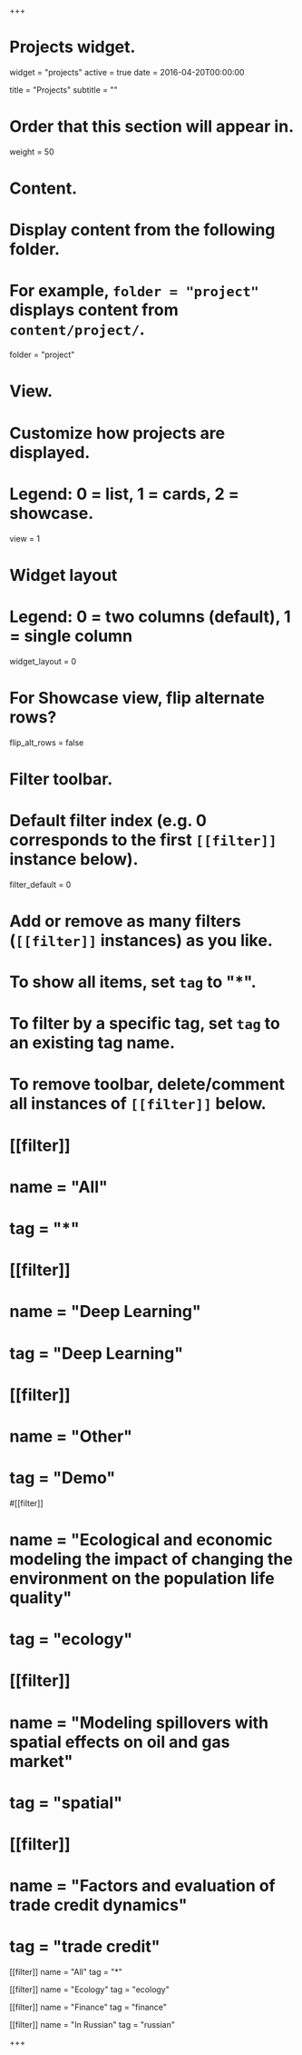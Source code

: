+++
# Projects widget.
widget = "projects"
active = true
date = 2016-04-20T00:00:00

title = "Projects"
subtitle = ""

# Order that this section will appear in.
weight = 50

# Content.
# Display content from the following folder.
# For example, `folder = "project"` displays content from `content/project/`.
folder = "project"

# View.
# Customize how projects are displayed.
# Legend: 0 = list, 1 = cards, 2 = showcase.
view = 1

# Widget layout
# Legend: 0 = two columns (default), 1 = single column
widget_layout = 0

# For Showcase view, flip alternate rows?
flip_alt_rows = false

# Filter toolbar.

# Default filter index (e.g. 0 corresponds to the first `[[filter]]` instance below).
filter_default = 0

# Add or remove as many filters (`[[filter]]` instances) as you like.
# To show all items, set `tag` to "*".
# To filter by a specific tag, set `tag` to an existing tag name.
# To remove toolbar, delete/comment all instances of `[[filter]]` below.
# [[filter]]
#   name = "All"
#   tag = "*"
#
# [[filter]]
#   name = "Deep Learning"
#   tag = "Deep Learning"
#
# [[filter]]
#   name = "Other"
#   tag = "Demo"

 #[[filter]]
  # name = "Ecological and economic modeling the impact of changing the environment on the population life quality"
  # tag = "ecology"
   
# [[filter]]
#   name = "Modeling spillovers with spatial effects on oil and gas market"
#   tag = "spatial"
   
# [[filter]]
#   name = "Factors and evaluation of trade credit dynamics"
#   tag = "trade credit"  

[[filter]]
  name = "All"
  tag = "*"

 [[filter]]
 name = "Ecology"
 tag = "ecology"
 
 [[filter]]
 name = "Finance"
 tag = "finance"
 
  [[filter]]
 name = "In Russian"
 tag = "russian"

+++

